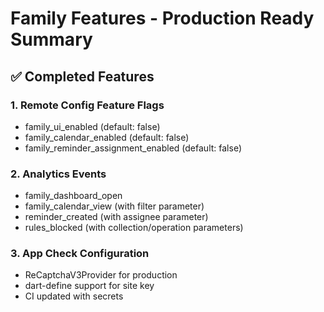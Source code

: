 # Family Features - Production Ready Summary

## ✅ Completed Features

### 1. Remote Config Feature Flags
- family_ui_enabled (default: false)
- family_calendar_enabled (default: false)
- family_reminder_assignment_enabled (default: false)

### 2. Analytics Events
- family_dashboard_open
- family_calendar_view (with filter parameter)
- reminder_created (with assignee parameter)
- rules_blocked (with collection/operation parameters)

### 3. App Check Configuration
- ReCaptchaV3Provider for production
- dart-define support for site key
- CI updated with secrets
